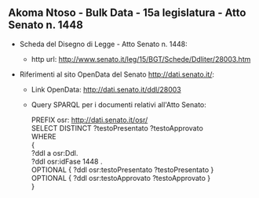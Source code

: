 ## Akoma Ntoso - Bulk Data - 15a legislatura - Atto Senato n. 1448 ##

* Scheda del Disegno di Legge - Atto Senato n. 1448:
	* http url: http://www.senato.it/leg/15/BGT/Schede/Ddliter/28003.htm

* Riferimenti al sito OpenData del Senato http://dati.senato.it/:
	* Link OpenData: http://dati.senato.it/ddl/28003
	* Query SPARQL per i documenti relativi all'Atto Senato:

        PREFIX osr: <http://dati.senato.it/osr/>  
		SELECT DISTINCT ?testoPresentato ?testoApprovato  
		WHERE  
		{  
		    ?ddl a osr:Ddl.  
		    ?ddl osr:idFase 1448 .  
		    OPTIONAL { ?ddl osr:testoPresentato ?testoPresentato }  
		    OPTIONAL { ?ddl osr:testoApprovato ?testoApprovato }  
		}
		